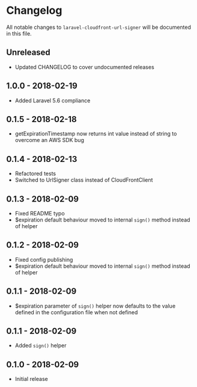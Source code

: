 # Changelog

All notable changes to `laravel-cloudfront-url-signer` will be documented in this file.

## Unreleased
- Updated CHANGELOG to cover undocumented releases

## 1.0.0 - 2018-02-19
- Added Laravel 5.6 compliance

## 0.1.5 - 2018-02-18
- getExpirationTimestamp now returns int value instead of string to overcome an AWS SDK bug

## 0.1.4 - 2018-02-13
- Refactored tests
- Switched to UrlSigner class instead of CloudFrontClient

## 0.1.3 - 2018-02-09
- Fixed README typo
- $expiration default behaviour moved to internal `sign()` method instead of helper

## 0.1.2 - 2018-02-09

- Fixed config publishing
- $expiration default behaviour moved to internal `sign()` method instead of helper

## 0.1.1 - 2018-02-09

- $expiration parameter of `sign()` helper now defaults to the value defined in the configuration file when not defined

## 0.1.1 - 2018-02-09

- Added `sign()` helper

## 0.1.0 - 2018-02-09

- Initial release
